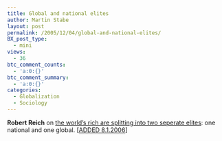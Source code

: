 ```yaml
---
title: Global and national elites
author: Martin Stabe
layout: post
permalink: /2005/12/04/global-and-national-elites/
BX_post_type:
  - mini
views:
  - 36
btc_comment_counts:
  - 'a:0:{}'
btc_comment_summary:
  - 'a:0:{}'
categories:
  - Globalization
  - Sociology
---
```

**Robert Reich** on [the world&rsquo;s rich are splitting into two seperate elites][1]: one national and one global. [[ADDED 8.1.2006][2]]

 [1]: http://msnbc.msn.com/id/10206251/site/newsweek/
 [2]: http://martinstabe.com/blog/?p=1348